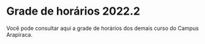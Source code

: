 


Grade de horários 2022.2
========================








Você pode consultar aqui a grade de horários dos demais curso do Campus Arapiraca. 












